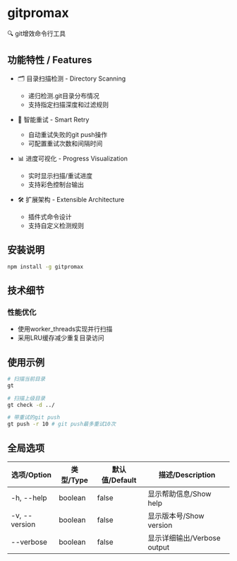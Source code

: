 # gitpromax

🔍 git增效命令行工具

## 功能特性 / Features

- 🗂️ 目录扫描检测 - Directory Scanning
  - 递归检测.git目录分布情况
  - 支持指定扫描深度和过滤规则

- 🔁 智能重试 - Smart Retry
  - 自动重试失败的git push操作
  - 可配置重试次数和间隔时间

- 📊 进度可视化 - Progress Visualization
  - 实时显示扫描/重试进度
  - 支持彩色控制台输出

- 🛠️ 扩展架构 - Extensible Architecture
  - 插件式命令设计
  - 支持自定义检测规则

## 安装说明

```bash
npm install -g gitpromax
```

## 技术细节

### 性能优化

- 使用worker_threads实现并行扫描
- 采用LRU缓存减少重复目录访问

## 使用示例

```bash
# 扫描当前目录
gt 

# 扫描上级目录
gt check -d ../

# 带重试的git push
gt push -r 10 # git push最多重试10次
```

## 全局选项

| 选项/Option       | 类型/Type | 默认值/Default | 描述/Description                 |
|-------------------|-----------|----------------|----------------------------------|
| -h, --help        | boolean   | false          | 显示帮助信息/Show help          |
| -v, --version     | boolean   | false          | 显示版本号/Show version          |
| --verbose         | boolean   | false          | 显示详细输出/Verbose output      |
